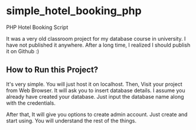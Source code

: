 # simple_hotel_booking_php
PHP Hotel Booking Script

It was a very old classroom project for my database course in university. I have not published it anywhere. After a long time, I realized I should publish it on Github :)

<h2>How to Run this Project?</h2>
 It's very simple. You will just host it on localhost. Then, Visit your project from Web Browser. It will ask you to insert database details. I assume you already have created your database. Just input the database name along with the credentials.
 
 After that, It will give you options to create admin account. Just create and start using. You will understand the rest of the things.
